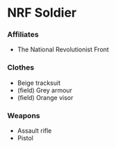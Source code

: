 NRF Soldier
===

### Affiliates
- The National Revolutionist Front

### Clothes
- Beige tracksuit
- (field) Grey armour
- (field) Orange visor

### Weapons
- Assault rifle
- Pistol
